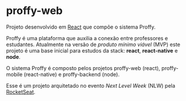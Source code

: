 # proffy-web

Projeto desenvolvido em [React](https://pt-br.reactjs.org/) que compõe o sistema Proffy.

Proffy é uma plataforma que auxilia a conexão entre professores e estudantes. Atualmente na versão de *produto mínimo viável* (MVP) este projeto é uma base inicial para estudos da stack: **react**, **react-native** e **node**.

O sistema Proffy é composto pelos projetos proffy-web (react), proffy-mobile (react-native) e proffy-backend (node).

Esse é um projeto arquitetado no evento *Next Level Week* (NLW) pela [RocketSeat](https://rocketseat.com.br/).
